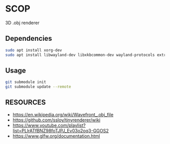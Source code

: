 # SCOP
3D .obj renderer

## Dependencies

```bash
sudo apt install xorg-dev
sudo apt install libwayland-dev libxkbcommon-dev wayland-protocols extra-cmake-modules
```
## Usage

```bash
git submodule init
git submodule update --remote
```

## RESOURCES
- https://en.wikipedia.org/wiki/Wavefront_.obj_file
- https://github.com/ssloy/tinyrenderer/wiki
- https://www.youtube.com/playlist?list=PLlrATfBNZ98foTJPJ_Ev03o2oq3-GGOS2
- https://www.glfw.org/documentation.html

